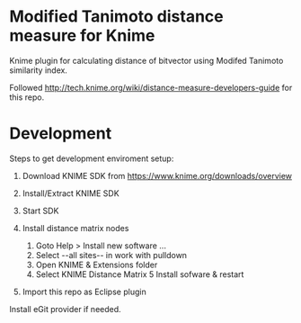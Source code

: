 # Modified Tanimoto distance measure for Knime

Knime plugin for calculating distance of bitvector using Modifed Tanimoto similarity index.

Followed http://tech.knime.org/wiki/distance-measure-developers-guide for this repo. 

# Development

Steps to get development enviroment setup:

1. Download KNIME SDK from https://www.knime.org/downloads/overview
2. Install/Extract KNIME SDK
3. Start SDK
4. Install distance matrix nodes

    1. Goto Help > Install new software ...
    2. Select --all sites-- in work with pulldown
    3. Open KNIME & Extensions folder
    4. Select KNIME Distance Matrix
    5 Install sofware & restart

5. Import this repo as Eclipse plugin

Install eGit provider if needed. 

